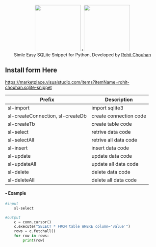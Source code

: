 <p align="center">
<img width="150" src="https://www.vectorlogo.zone/logos/sqlite/sqlite-ar21.svg">+<img width="150" src="https://www.vectorlogo.zone/logos/python/python-ar21.svg"><br>
Simle Easy SQLite Snippet for  Python, Developed by <a href="https://rohitchouhan.com">Rohit Chouhan</a>
</p>


## Install form Here
https://marketplace.visualstudio.com/items?itemName=rohit-chouhan.sqlite-snippet

| Prefix   |Description   |
| ------------ | ------------ |
|  sl-import | import sqlite3   |
|  sl-createConnection, sl-createDb | create connection code   |
|  sl-createTb | create table code   |
|  sl-select | retrive data code   |
|  sl-selectAll | retrive all data code   |
|  sl-insert | insert data code   |
|  sl-update | update data code   |
|  sl-updateAll | update all data code   |
|  sl-delete | delete data code   |
|  sl-deleteAll |delete all data code   |

#### - Example
```python
#input
	sl-select
	
#output
	c = conn.cursor()
	c.execute("SELECT * FROM table WHERE column='value'")
	rows = c.fetchall()
	for row in rows:
		print(row)
```
